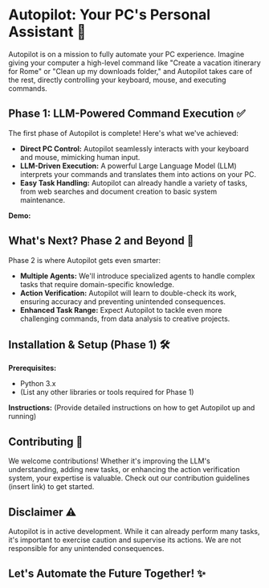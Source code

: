 # Autopilot: Your PC's Personal Assistant 🤖

Autopilot is on a mission to fully automate your PC experience. Imagine giving your computer a high-level command like "Create a vacation itinerary for Rome" or "Clean up my downloads folder," and Autopilot takes care of the rest, directly controlling your keyboard, mouse, and executing commands.



## Phase 1: LLM-Powered Command Execution ✅

The first phase of Autopilot is complete! Here's what we've achieved:

* **Direct PC Control:** Autopilot seamlessly interacts with your keyboard and mouse, mimicking human input.
* **LLM-Driven Execution:** A powerful Large Language Model (LLM) interprets your commands and translates them into actions on your PC.
* **Easy Task Handling:** Autopilot can already handle a variety of tasks, from web searches and document creation to basic system maintenance.

**Demo:** 



## What's Next? Phase 2 and Beyond 🚀

Phase 2 is where Autopilot gets even smarter:

* **Multiple Agents:** We'll introduce specialized agents to handle complex tasks that require domain-specific knowledge.
* **Action Verification:**  Autopilot will learn to double-check its work, ensuring accuracy and preventing unintended consequences.
* **Enhanced Task Range:**  Expect Autopilot to tackle even more challenging commands, from data analysis to creative projects.

## Installation & Setup (Phase 1) 🛠️

**Prerequisites:**

* Python 3.x
* (List any other libraries or tools required for Phase 1)

**Instructions:** (Provide detailed instructions on how to get Autopilot up and running)

## Contributing 💪

We welcome contributions! Whether it's improving the LLM's understanding, adding new tasks, or enhancing the action verification system, your expertise is valuable. Check out our contribution guidelines (insert link) to get started.

## Disclaimer ⚠️

Autopilot is in active development. While it can already perform many tasks, it's important to exercise caution and supervise its actions. We are not responsible for any unintended consequences.

## Let's Automate the Future Together! ✨
